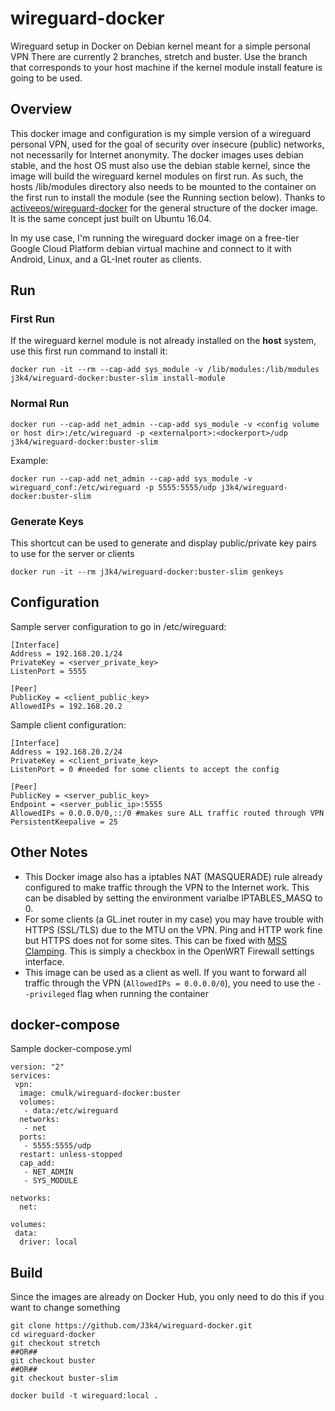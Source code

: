# wireguard-docker
Wireguard setup in Docker on Debian  kernel meant for a simple personal VPN
There are currently 2 branches, stretch and buster. Use the branch that corresponds to your host machine if the kernel module install feature is going to be used.

## Overview
This docker image and configuration is my simple version of a wireguard personal VPN, used for the goal of security over insecure (public) networks, not necessarily for Internet anonymity. The docker images uses debian stable, and the host OS must also use the debian stable kernel, since the image will build the wireguard kernel modules on first run. As such, the hosts /lib/modules directory also needs to be mounted to the container on the first run to install the module (see the Running section below). Thanks to [activeeos/wireguard-docker](https://github.com/activeeos/wireguard-docker) for the general structure of the docker image. It is the same concept just built on Ubuntu 16.04.

In my use case, I'm running the wireguard docker image on a free-tier Google Cloud Platform debian virtual machine and connect to it with Android, Linux, and a GL-Inet router as clients.

## Run
### First Run
If the wireguard kernel module is not already installed on the __host__ system, use this first run command to install it:
```
docker run -it --rm --cap-add sys_module -v /lib/modules:/lib/modules j3k4/wireguard-docker:buster-slim install-module
```

### Normal Run
```
docker run --cap-add net_admin --cap-add sys_module -v <config volume or host dir>:/etc/wireguard -p <externalport>:<dockerport>/udp j3k4/wireguard-docker:buster-slim
```
Example:
```
docker run --cap-add net_admin --cap-add sys_module -v wireguard_conf:/etc/wireguard -p 5555:5555/udp j3k4/wireguard-docker:buster-slim
```
### Generate Keys
This shortcut can be used to generate and display public/private key pairs to use for the server or clients
```
docker run -it --rm j3k4/wireguard-docker:buster-slim genkeys
```

## Configuration
Sample server configuration to go in /etc/wireguard:
```
[Interface]
Address = 192.168.20.1/24
PrivateKey = <server_private_key>
ListenPort = 5555

[Peer]
PublicKey = <client_public_key>
AllowedIPs = 192.168.20.2
```
Sample client configuration:
```
[Interface]
Address = 192.168.20.2/24
PrivateKey = <client_private_key>
ListenPort = 0 #needed for some clients to accept the config

[Peer]
PublicKey = <server_public_key>
Endpoint = <server_public_ip>:5555
AllowedIPs = 0.0.0.0/0,::/0 #makes sure ALL traffic routed through VPN
PersistentKeepalive = 25
```
## Other Notes
- This Docker image also has a iptables NAT (MASQUERADE) rule already configured to make traffic through the VPN to the Internet work. This can be disabled by setting the environment varialbe IPTABLES_MASQ to 0.
- For some clients (a GL.inet router in my case) you may have trouble with HTTPS (SSL/TLS) due to the MTU on the VPN. Ping and HTTP work fine but HTTPS does not for some sites. This can be fixed with [MSS Clamping](https://www.tldp.org/HOWTO/Adv-Routing-HOWTO/lartc.cookbook.mtu-mss.html). This is simply a checkbox in the OpenWRT Firewall settings interface.
- This image can be used as a client as well. If you want to forward all traffic through the VPN (`AllowedIPs = 0.0.0.0/0`), you need to use the `--privileged` flag when running the container

## docker-compose
Sample docker-compose.yml
```
version: "2"
services:
 vpn:
  image: cmulk/wireguard-docker:buster
  volumes:
   - data:/etc/wireguard
  networks:
   - net
  ports:
   - 5555:5555/udp
  restart: unless-stopped
  cap_add:
   - NET_ADMIN
   - SYS_MODULE

networks:
  net:

volumes:
 data:
  driver: local
```
## Build
Since the images are already on Docker Hub, you only need to do this if you want to change something
```
git clone https://github.com/J3k4/wireguard-docker.git
cd wireguard-docker
git checkout stretch 
##OR##
git checkout buster
##OR##
git checkout buster-slim

docker build -t wireguard:local .
```

